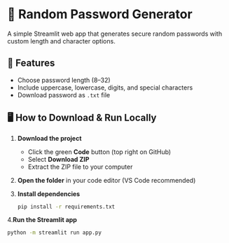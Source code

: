 # 🔑 Random Password Generator

A simple Streamlit web app that generates secure random passwords with custom length and character options.

## 🚀 Features
- Choose password length (8–32)
- Include uppercase, lowercase, digits, and special characters
- Download password as `.txt` file

## 🖥️ How to Download & Run Locally

1. **Download the project**
   - Click the green **Code** button (top right on GitHub)
   - Select **Download ZIP**
   - Extract the ZIP file to your computer

2. **Open the folder** in your code editor (VS Code recommended)

3. **Install dependencies**
   ```bash
   pip install -r requirements.txt
4.**Run the Streamlit app**
   ```bash
   python -m streamlit run app.py
